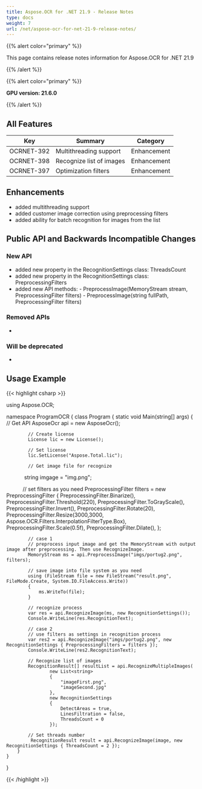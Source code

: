 ```yaml
---
title: Aspose.OCR for .NET 21.9 - Release Notes
type: docs
weight: 7
url: /net/aspose-ocr-for-net-21-9-release-notes/
---
```


{{% alert color="primary" %}}

This page contains release notes information for Aspose.OCR for .NET 21.9

{{% /alert %}}

{{% alert color="primary" %}}

**GPU version: 21.6.0**

{{% /alert %}}

## All Features

|Key|Summary|Category|
|---|---|---|
|OCRNET-392| Multithreading support |Enhancement|
|OCRNET-398| Recognize list of images |Enhancement|
|OCRNET-397| Optimization filters |Enhancement|


## Enhancements

- added multithreading support
- added customer image correction using preprocessing filters
- added ability for batch recognition for images from the list


## Public API and Backwards Incompatible Changes

### New API

- added new property in the RecognitionSettings class: ThreadsCount
- added new property in the RecognitionSettings class: PreprocessingFilters
- added new API methods:
        -  PreprocessImage(MemoryStream stream, PreprocessingFilter filters)
        -  PreprocessImage(string fullPath, PreprocessingFilter filters)

### Removed APIs

-  

### Will be deprecated

-

## Usage Example

{{< highlight csharp >}}


using Aspose.OCR;

namespace ProgramOCR
{
    class Program
    {
        static void Main(string[] args)
        {
            // Get API
            AsposeOcr api = new AsposeOcr();

            // Create license
            License lic = new License();

            // Set license 
            lic.SetLicense("Aspose.Total.lic");

            // Get image file for recognize
            string imgage = "img.png";

            // set filters as you need
            PreprocessingFilter filters = new PreprocessingFilter
            {
                 PreprocessingFilter.Binarize(),
                 PreprocessingFilter.Threshold(220),
                 PreprocessingFilter.ToGrayScale(),
                 PreprocessingFilter.Invert(),
                 PreprocessingFilter.Rotate(20),
                 PreprocessingFilter.Resize(3000,3000, Aspose.OCR.Filters.InterpolationFilterType.Box),
                 PreprocessingFilter.Scale(0.5f),
                 PreprocessingFilter.Dilate(),
            };

            // case 1
            // preprocess input image and get the MemoryStream with output image after preprocessing. Then use RecognizeImage.
            MemoryStream ms = api.PreprocessImage("imgs/portug2.png", filters);

            // save image into file system as you need
            using (FileStream file = new FileStream("result.png", FileMode.Create, System.IO.FileAccess.Write))
            {
                ms.WriteTo(file);
            }

            // recognize process
            var res = api.RecognizeImage(ms, new RecognitionSettings());
            Console.WriteLine(res.RecognitionText);

            // case 2 
            // use filters as settings in recognition process
            var res2 = api.RecognizeImage("imgs/portug2.png", new RecognitionSettings { PreprocessingFilters = filters });
            Console.WriteLine(res2.RecognitionText);
			
			// Recognize list of images  
			RecognitionResult[] resultList = api.RecognizeMultipleImages(
                    new List<string>
                    {
                        "imageFirst.png",
                        "imageSecond.jpg"
                    },
                    new RecognitionSettings
                    {
                        DetectAreas = true,
                        LinesFiltration = false,
                        ThreadsCount = 0
                    });
					
			// Set threads number
			 RecognitionResult result = api.RecognizeImage(image, new RecognitionSettings { ThreadsCount = 2 });
        }
    }
}
	
{{< /highlight >}}
